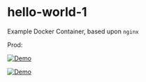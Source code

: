 # hello-world-1
Example Docker Container, based upon `nginx`


Prod:

[![Demo](https://cdn.uffizzi.com/demo-button.svg)](https://app.uffizzi.com/demo/github.com/NealArw/hello-world-1)



[![Demo](https://cdn.uffizzi.com/demo-button.svg)]([https://app.uffizzi.com](https://pr-1065-deployment-31101-uffizzi-platform.app.uffizzi.com/)https://pr-1065-deployment-31101-uffizzi-platform.app.uffizzi.com/demo/github.com/ALEXANCHESSS/hello-world-1)
